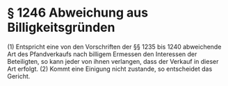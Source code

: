 # § 1246 Abweichung aus Billigkeitsgründen
(1) Entspricht eine von den Vorschriften der §§ 1235 bis 1240 abweichende Art des Pfandverkaufs nach billigem Ermessen den Interessen der Beteiligten, so kann jeder von ihnen verlangen, dass der Verkauf in dieser Art erfolgt.
(2) Kommt eine Einigung nicht zustande, so entscheidet das Gericht.